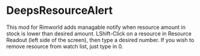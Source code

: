# DeepsResourceAlert
  This mod for Rimworld adds managable notify when resource amount in stock is lower than desired amount.
	LShift-Click on a resource in Resource Readout (left side of the screen), then type a desired number.
	If you wish to remove resource from watch list, just type in 0.
